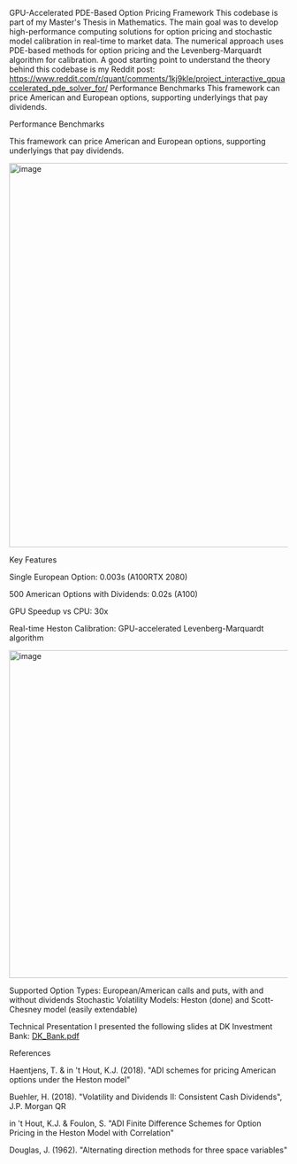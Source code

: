 GPU-Accelerated PDE-Based Option Pricing Framework
This codebase is part of my Master's Thesis in Mathematics. The main goal was to develop high-performance computing solutions for option pricing and stochastic model calibration in real-time to market data. The numerical approach uses PDE-based methods for option pricing and the Levenberg-Marquardt algorithm for calibration.
A good starting point to understand the theory behind this codebase is my Reddit post:
https://www.reddit.com/r/quant/comments/1kj9kle/project_interactive_gpuaccelerated_pde_solver_for/
Performance Benchmarks
This framework can price American and European options, supporting underlyings that pay dividends.

Performance Benchmarks

This framework can price American and European options, supporting underlyings that pay dividends.

<img width="972" height="694" alt="image" src="https://github.com/user-attachments/assets/c7a77b51-1c52-45e4-b804-f300c12e0069" />

Key Features

Single European Option: 0.003s (A100RTX 2080)

500 American Options with Dividends: 0.02s (A100)

GPU Speedup vs CPU: 30x


Real-time Heston Calibration: GPU-accelerated Levenberg-Marquardt algorithm

<img width="942" height="592" alt="image" src="https://github.com/user-attachments/assets/6448a156-499b-4e02-9605-5359ff94dc00" />


Supported Option Types: European/American calls and puts, with and without dividends
Stochastic Volatility Models: Heston (done) and Scott-Chesney model (easily extendable)

Technical Presentation
I presented the following slides at DK Investment Bank:
[DK_Bank.pdf](https://github.com/user-attachments/files/22441146/DK_Bank.pdf)


References

Haentjens, T. & in 't Hout, K.J. (2018). "ADI schemes for pricing American options under the Heston model"

Buehler, H. (2018). "Volatility and Dividends II: Consistent Cash Dividends", J.P. Morgan QR

in 't Hout, K.J. & Foulon, S. "ADI Finite Difference Schemes for Option Pricing in the Heston Model with Correlation"

Douglas, J. (1962). "Alternating direction methods for three space variables"



